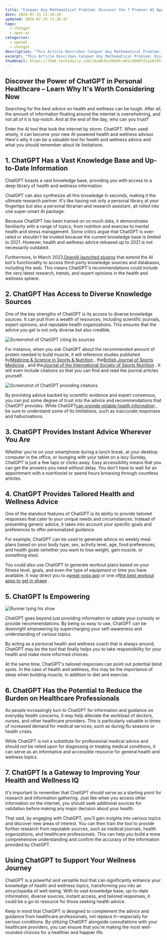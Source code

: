 ```yaml
---
title: "Conquer Any Mathematical Problem: Discover the 7 Premier AI Applications Designed for Learners"
date: 2024-07-23 11:18:19
updated: 2024-07-24 11:20:47
tags:
  - chatgpt
  - open-ai
categories:
  - openAI
  - chatgpt
description: "This Article Describes Conquer Any Mathematical Problem: Discover the 7 Premier AI Applications Designed for Learners"
excerpt: "This Article Describes Conquer Any Mathematical Problem: Discover the 7 Premier AI Applications Designed for Learners"
thumbnail: https://thmb.techidaily.com/16a9b35c6bd9fc401c0908fd1a1024fa5ae9f4d4fbf37f1eb35abe3fab424ae1.jpg
---
```


## Discover the Power of ChatGPT in Personal Healthcare – Learn Why It's Worth Considering Now

 Searching for the best advice on health and wellness can be tough. After all, the amount of information floating around the internet is overwhelming, and not all of it is top-notch. And at the end of the day, who can you trust?

 Enter the AI tool that took the internet by storm: ChatGPT. When used wisely, it can become your new AI-powered health and wellness advisor. Here's why it can be a valuable tool for health and wellness advice and what you should remember about its limitations.

## 1\. ChatGPT Has a Vast Knowledge Base and Up-to-Date Information

 ChatGPT boasts a vast knowledge base, providing you with access to a deep library of health and wellness information.

 ChatGPT can also synthesize all this knowledge in seconds, making it the ultimate research partner. It's like having not only a personal library at your fingertips but also a personal librarian and research assistant, all rolled into one super-smart AI package.

 Because ChatGPT has been trained on so much data, it demonstrates familiarity with a range of topics, from nutrition and exercise to mental health and stress management. Some critics argue that ChatGPT is over-rated or shouldn't be trusted because the current knowledge base is limited to 2021\. However, health and wellness advice released up to 2021 is not necessarily outdated.

 Furthermore, in March 2023,[OpenAI launched plugins](https://openai.com/blog/chatgpt-plugins) that extend the AI bot's functionality to access third-party knowledge sources and databases, including the web. This means ChatGPT's recommendations could include the very latest research, trends, and expert opinions in the health and wellness sphere.

## 2\. ChatGPT Has Access to Diverse Knowledge Sources

 One of the key strengths of ChatGPT is its access to diverse knowledge sources. It can pull from a wealth of resources, including scientific journals, expert opinions, and reputable health organizations. This ensures that the advice you get is not only diverse but also credible.

![Screenshot of ChatGPT citing its sources](https://static1.makeuseofimages.com/wordpress/wp-content/uploads/2023/05/screenshot-2023-05-01-at-11-27-46-am.jpg)

 For instance, when you ask ChatGPT about the recommended amount of protein needed to build muscle, it will reference studies published by[Medicine & Science in Sports & Nutrition](https://pubmed.ncbi.nlm.nih.gov/19225360/) , the[British Journal of Sports Medicine](https://pubmed.ncbi.nlm.nih.gov/28698222/) , and the[Journal of the International Society of Sports Nutrition](https://jissn.biomedcentral.com/articles/10.1186/s12970-018-0215-1) . It will even include citations so that you can find and read the journal articles yourself.

![Screenshot of ChatGPT providing citations](https://static1.makeuseofimages.com/wordpress/wp-content/uploads/2023/05/screenshot-2023-05-01-at-11-39-32-am.jpg)

 By providing advice backed by scientific evidence and expert consensus, you can put some degree of trust into the advice and recommendations that ChatGPT provides. While ChatGPT[can provide reliable health information](https://www.makeuseof.com/can-chatgpt-provide-reliable-health-information/) , be sure to understand some of its limitations, such as inaccurate responses and hallucinations.

## 3\. ChatGPT Provides Instant Advice Wherever You Are

 Whether you're on your smartphone during a lunch break, at your desktop computer in the office, or lounging with your tablet on a lazy Sunday, ChatGPT is just a few taps or clicks away. Easy accessibility means that you can get the answers you need without delay. You don't have to wait for an appointment with a nutritionist or spend hours browsing through countless articles.

## 4\. ChatGPT Provides Tailored Health and Wellness Advice

 One of the standout features of ChatGPT is its ability to provide tailored responses that cater to your unique needs and circumstances. Instead of presenting generic advice, it takes into account your specific goals and preferences to offer personalized guidance.

 For example, ChatGPT can be used to generate advice on weekly meal plans based on your body type, sex, activity level, age, food preferences, and health goals (whether you want to lose weight, gain muscle, or something else).

 You could also use ChatGPT to generate workout plans based on your fitness level, goals, and even the type of equipment or time you have available. It may direct you to a[great yoga app](https://www.makeuseof.com/tag/10-yoga-apps-help-workout-anywhere/) or one of[the best workout apps to get in shape](https://www.makeuseof.com/tag/best-workout-apps/) .

## 5\. ChatGPT Is Empowering

![Runner tying his shoe](https://static1.makeuseofimages.com/wordpress/wp-content/uploads/2023/05/runner.jpg)

 ChatGPT goes beyond just providing information to satiate your curiosity or provide recommendations. By being so easy to use, ChatGPT can be downright empowering by supercharging your self-awareness and understanding of various topics.

 By acting as a personal health and wellness coach that is always around, ChatGPT may be the tool that finally helps you to take responsibility for your health and make more informed choices.

 At the same time, ChatGPT's tailored responses can point out potential blind spots. In the case of health and wellness, this may be the importance of sleep when building muscle, in addition to diet and exercise.

## 6\. ChatGPT Has the Potential to Reduce the Burden on Healthcare Professionals

 As people increasingly turn to ChatGPT for information and guidance on everyday health concerns, it may help alleviate the workload of doctors, nurses, and other healthcare providers. This is particularly valuable in times of increased demand for medical services, such as during flu seasons or health crises.

 While ChatGPT is not a substitute for professional medical advice and should not be relied upon for diagnosing or treating medical conditions, it can serve as an informative and accessible resource for general health and wellness topics.

## 7\. ChatGPT Is a Gateway to Improving Your Health and Wellness IQ

 It's important to remember that ChatGPT should serve as a starting point for research and information gathering. Just like when you access other information on the internet, you should seek additional sources for validation before making any major decision about your health.

 That said, by engaging with ChatGPT, you'll gain insights into various topics and discover new areas of interest. You can then train the tool to provide further research from reputable sources, such as medical journals, health organizations, and healthcare professionals. This can help you build a more comprehensive understanding and confirm the accuracy of the information provided by ChatGPT.

## Using ChatGPT to Support Your Wellness Journey

 ChatGPT is a powerful and versatile tool that can significantly enhance your knowledge of health and wellness topics, transforming you into an encyclopedia of well-being. With its vast knowledge base, up-to-date information, diverse sources, instant access, and tailored responses, it could be a go-to resource for those seeking health advice.

 Keep in mind that ChatGPT is designed to complement the advice and guidance from healthcare professionals, not replace it—especially for serious conditions. By utilizing ChatGPT alongside consultations with your healthcare providers, you can ensure that you're making the most well-rounded choices for a healthier and happier life.


<ins class="adsbygoogle"
     style="display:block"
     data-ad-format="autorelaxed"
     data-ad-client="ca-pub-7571918770474297"
     data-ad-slot="1223367746"></ins>



<ins class="adsbygoogle"
     style="display:block"
     data-ad-client="ca-pub-7571918770474297"
     data-ad-slot="8358498916"
     data-ad-format="auto"
     data-full-width-responsive="true"></ins>
